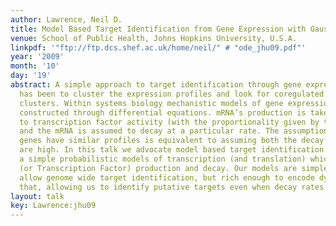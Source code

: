 ```yaml
---
author: Lawrence, Neil D.
title: Model Based Target Identification from Gene Expression with Gaussian Processes
venue: School of Public Health, Johns Hopkins University, U.S.A.
linkpdf: '"ftp://ftp.dcs.shef.ac.uk/home/neil/" # "ode_jhu09.pdf"'
year: '2009'
month: '10'
day: '19'
abstract: A simple approach to target identification through gene expression studies
  has been to cluster the expression profiles and look for coregulated genes within
  clusters. Within systems biology mechanistic models of gene expression are typically
  constructed through differential equations. mRNA’s production is taken to be proportional
  to transcription factor activity (with the proportionality given by the sensitivity)
  and the mRNA is assumed to decay at a particular rate. The assumption that coregulated
  genes have similar profiles is equivalent to assuming both the decay and the sensitivity
  are high. In this talk we advocate model based target identification. We develop
  a simple probabilistic models of transcription (and translation) which encode mRNA
  (or Transcription Factor) production and decay. Our models are simple enough to
  allow genome wide target identification, but rich enough to encode dynamical behavior
  that, allowing us to identify putative targets even when decay rates are low.
layout: talk
key: Lawrence:jhu09
---
```


